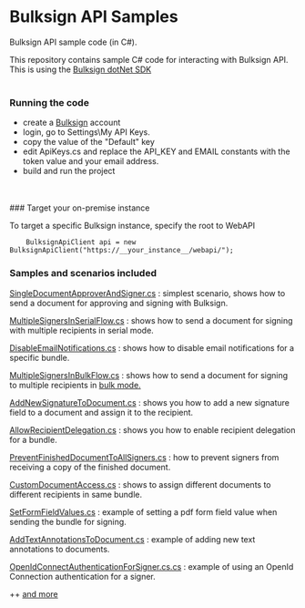 # Bulksign API Samples
Bulksign API sample code (in C#).

This repository contains sample C# code for interacting with Bulksign API. This is using the [Bulksign dotNet SDK](https://www.nuget.org/packages/BulksignSdk)
<br/>
<br/>
### Running the code

- create a [Bulksign](http://bulksign.com) account
- login, go to Settings\My API Keys.
- copy the value of the "Default" key
- edit ApiKeys.cs and replace the API_KEY and EMAIL constants with the token value and your email address.
- build and run the project 
<br/>
<br/>
### Target your on-premise instance

To target a specific Bulksign instance, specify the root to WebAPI

```
	BulksignApiClient api = new BulksignApiClient("https://__your_instance__/webapi/");
```


### Samples and scenarios included

[SingleDocumentApproverAndSigner.cs](https://github.com/bulksign/Bulksign-API-sample/blob/master/Bulksign%20Api%20Samples/Scenarios/SingleDocumentApproverAndSigner.cs) : simplest scenario, shows how to send a document for approving and signing with Bulksign. 

[MultipleSignersInSerialFlow.cs](https://github.com/bulksign/Bulksign-API-sample/blob/master/Bulksign%20Api%20Samples/Scenarios/MultipleSignersInSerialFlow.cs) : shows how to send a document for signing with multiple recipients in serial mode.

[DisableEmailNotifications.cs](https://github.com/bulksign/Bulksign-API-sample/blob/master/Bulksign%20Api%20Samples/Scenarios/DisableEmailNotifications.cs) : shows how to disable email notifications for a specific bundle.

[MultipleSignersInBulkFlow.cs](https://github.com/bulksign/Bulksign-API-sample/blob/master/Bulksign%20Api%20Samples/Scenarios/MultipleSignersInBulkFlow.cs) : shows how to send a document for signing to multiple recipients in <a href="https://bulksign.com/Public/Features"> bulk mode. <a/>

[AddNewSignatureToDocument.cs](https://github.com/bulksign/Bulksign-API-sample/blob/master/Bulksign%20Api%20Samples/Scenarios/AddNewSignatureToDocument.cs) : shows you how to add a new signature field to a document and assign it to the recipient.

[AllowRecipientDelegation.cs](https://github.com/bulksign/Bulksign-API-sample/blob/master/Bulksign%20Api%20Samples/Scenarios/AllowRecipientDelegation.cs) : shows you how to enable recipient delegation for a bundle.

[PreventFinishedDocumentToAllSigners.cs](https://github.com/bulksign/Bulksign-API-sample/blob/master/Bulksign%20Api%20Samples/Scenarios/PreventFinishedDocumentToAllSigners.cs) : how to prevent signers from receiving a copy of the finished document.

[CustomDocumentAccess.cs](https://github.com/bulksign/Bulksign-API-sample/blob/master/Bulksign%20Api%20Samples/Scenarios/CustomDocumentAccess.cs) : shows to assign different documents to different recipients in same bundle.

[SetFormFieldValues.cs](https://github.com/bulksign/Bulksign-API-sample/blob/master/Bulksign%20Api%20Samples/Scenarios/SetFormFieldValues.cs) : example of setting a pdf form field value when sending the bundle for signing.

[AddTextAnnotationsToDocument.cs](https://github.com/bulksign/Bulksign-API-sample/blob/master/Bulksign%20Api%20Samples/Scenarios/AddTextAnnotationsToDocument.cs) : example of adding new text annotations to documents.

[OpenIdConnectAuthenticationForSigner.cs.cs](https://github.com/bulksign/Bulksign-API-sample/blob/master/Bulksign%20Api%20Samples/Scenarios/OpenIdConnectAuthenticationForSigner.cs) : example of using an OpenId Connection authentication for a signer.

++ <a href="https://github.com/bulksign/Bulksign-API-sample/tree/master/Bulksign%20Api%20Samples/Scenarios">and more </a>
